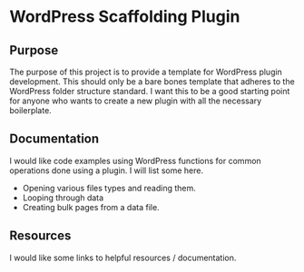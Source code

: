 # WordPress Scaffolding Plugin

## Purpose
The purpose of this project is to provide a template for WordPress plugin development. This should only be a bare bones template that adheres to the WordPress folder structure standard. I want this to be a good starting point for anyone who wants to create a new plugin with all the necessary boilerplate.

## Documentation 

I would like code examples using WordPress functions for common operations done using a plugin. I will list some here.

- Opening various files types and reading them.
- Looping through data
- Creating bulk pages from a data file.

## Resources 

I would like some links to helpful resources / documentation.